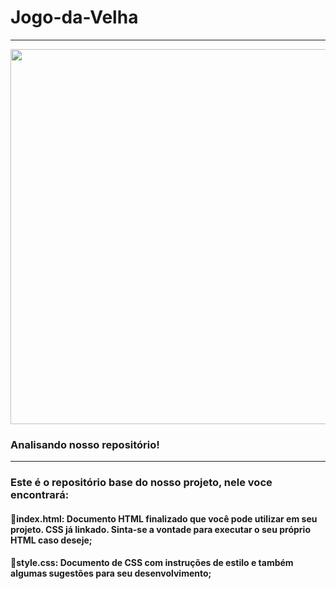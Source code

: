# Jogo-da-Velha
---

<p align="center" >
     <img width="600" heigth="600" src="[https://user-images.githubusercontent.com/101413385/172633339-6c37ca02-9336-4366-97e6-600df0f98d02.png](https://imgur.com/AGn7XAk)">
</p>

### Analisando nosso repositório!
---
### Este é o repositório base do nosso projeto, nele voce encontrará:
#### 🔹index.html: Documento HTML finalizado que você pode utilizar em seu projeto. CSS já linkado. Sinta-se a vontade para executar o seu próprio HTML caso deseje;
#### 🔹style.css: Documento de CSS com instruções de estilo e também algumas sugestões para seu desenvolvimento;
